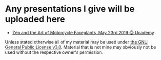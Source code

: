# Any presentations I give will be uploaded here
* [Zen and the Art of Motorcycle Faceplants, May 23rd 2019 @ Ucademy](https://harmtemolder.github.io/presentations/20190523-zen-and-the-art-of-motorcycle-faceplants.html)

Unless stated otherwise all of my material may be used under [the GNU General Public License v3.0](LICENSE). Material that is not mine may obviously not be used without the respective owner's permission.
